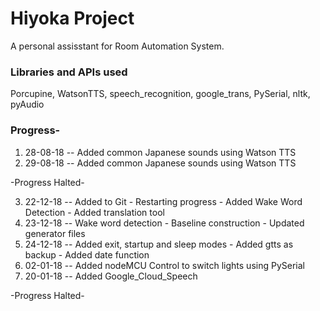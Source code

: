 # Hiyoka Project
A personal assisstant for Room Automation System.

### Libraries and APIs used
Porcupine, WatsonTTS, speech_recognition, google_trans, PySerial, nltk, pyAudio

### Progress-

1. 28-08-18 -- Added common Japanese sounds using Watson TTS
2. 29-08-18 -- Added common Japanese sounds using Watson TTS

-Progress Halted-

3. 22-12-18 -- Added to Git - Restarting progress - Added Wake Word Detection - Added translation tool
4. 23-12-18 -- Wake word detection - Baseline construction - Updated generator files
5. 24-12-18 -- Added exit, startup and sleep modes - Added gtts as backup - Added date function
6. 02-01-18 -- Added nodeMCU Control to switch lights using PySerial
7. 20-01-18 -- Added Google_Cloud_Speech

-Progress Halted-
